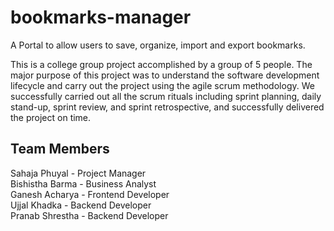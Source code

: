# bookmarks-manager
A Portal to allow users to save, organize, import and export bookmarks.<br>

This is a college group project accomplished by a group of 5 people. The major purpose of this project was to understand the software development lifecycle and carry out the project using the agile scrum methodology. We successfully carried out all the scrum rituals including sprint planning, daily stand-up, sprint review, and sprint retrospective, and successfully delivered the project on time. 


## Team Members
Sahaja Phuyal - Project Manager<br>
Bishistha Barma - Business Analyst <br>
Ganesh Acharya - Frontend Developer<br>
Ujjal Khadka - Backend Developer<br>
Pranab Shrestha - Backend Developer <br>
